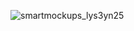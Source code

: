 ![smartmockups_lys3yn25](https://github.com/user-attachments/assets/64ba7016-9e74-47bf-afc8-68b99faa455f)
